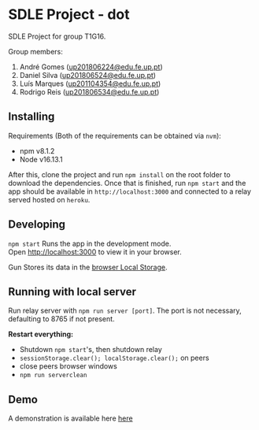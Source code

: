# SDLE Project - dot

SDLE Project for group T1G16.

Group members:

1. André Gomes (up201806224@edu.fe.up.pt)
2. Daniel Silva (up201806524@edu.fe.up.pt)
3. Luís Marques (up201104354@edu.fe.up.pt)
4. Rodrigo Reis (up201806534@edu.fe.up.pt)

## Installing

Requirements (Both of the requirements can be obtained via `nvm`):

- npm v8.1.2
- Node v16.13.1

After this, clone the project and run `npm install` on the root folder to download the dependencies. Once that is finished, run `npm start` and the app should be available in `http://localhost:3000` and connected to a relay served hosted on `heroku`.

## Developing

`npm start` Runs the app in the development mode.\
Open [http://localhost:3000](http://localhost:3000) to view it in your browser.

Gun Stores its data in the [browser Local Storage](https://ui.vision/howto/view-local-storage).


## Running with local server

Run relay server with `npm run server [port]`. The port is not necessary, defaulting to 8765 if not present.

**Restart everything:**
- Shutdown `npm start`'s, then shutdown relay
- `sessionStorage.clear(); localStorage.clear();` on peers
- close peers browser windows
- `npm run serverclean`

## Demo

A demonstration is available here [here](https://youtu.be/xwWr8N6CaYM)